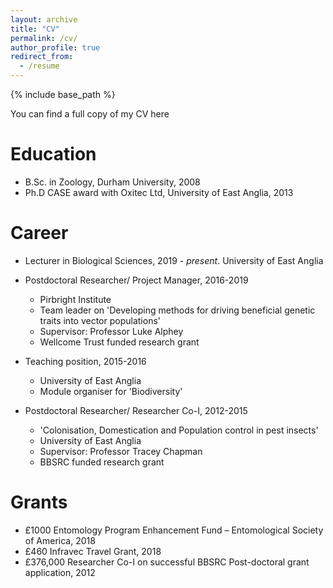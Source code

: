 ```yaml
---
layout: archive
title: "CV"
permalink: /cv/
author_profile: true
redirect_from:
  - /resume
---
```


{% include base_path %}

You can find a full copy of my CV here 

Education
======
* B.Sc. in Zoology, Durham University, 2008
* Ph.D CASE award with Oxitec Ltd, University of East Anglia, 2013

Career
======
* Lecturer in Biological Sciences, 2019 - *present*. University of East Anglia

* Postdoctoral Researcher/ Project Manager, 2016-2019
  * Pirbright Institute
  * Team leader on 'Developing methods for driving beneficial genetic traits into vector populations'
  * Supervisor: Professor Luke Alphey
  * Wellcome Trust funded research grant
  
* Teaching position, 2015-2016
  * University of East Anglia
  * Module organiser for 'Biodiversity'
  
* Postdoctoral Researcher/ Researcher Co-I, 2012-2015
  * 'Colonisation, Domestication and Population control in pest insects'
  * University of East Anglia
  * Supervisor: Professor Tracey Chapman
  * BBSRC funded research grant
  
Grants
======
* £1000 Entomology Program Enhancement Fund – Entomological Society of America, 2018
* £460 Infravec Travel Grant, 2018
* £376,000  Researcher Co-I on successful BBSRC Post-doctoral grant application, 2012

